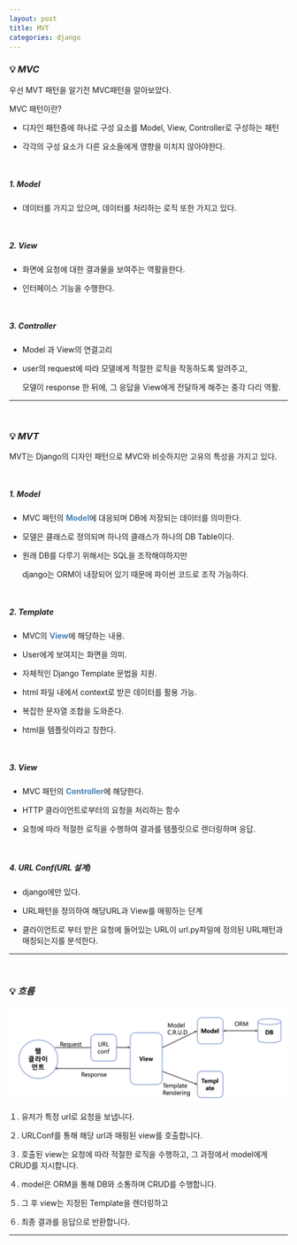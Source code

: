 ```yaml
---
layout: post
title: MVT
categories: django
---
```


### 💡 ***MVC***

우선 MVT 패턴을 알기전 MVC패턴을 알아보았다.

MVC 패턴이란?

- 디자인 패턴중에 하나로 구성 요소를 Model, View, Controller로 구성하는 패턴

- 각각의 구성 요소가 다른 요소들에게 영향을 미치지 않아야한다.

<br>

##### 1. Model

- 데이터를 가지고 있으며, 데이터를 처리하는 로직 또한 가지고 있다.

<br>

##### 2. View

- 화면에 요청에 대한 결과물을 보여주는 역활을한다.

- 인터페이스 기능을 수행한다.

<br>

##### 3. Controller

- Model 과 View의 연결고리

- user의 request에 따라 모델에게 적절한 로직을 작동하도록 알려주고,

    모델이 response 한 뒤에,  그 응답을 View에게 전달하게 해주는 중각 다리 역활.

---

<br>

### 💡 ***MVT***

MVT는 Django의 디자인 패턴으로 MVC와 비슷하지만 고유의 특성을 가지고 있다.

<br>

##### 1. Model

- MVC 패턴의 <span style="color:#4682B4">**Model**</span>에 대응되며 DB에 저장되는 데이터를 의미한다.

- 모델은 클래스로 정의되며 하나의 클래스가 하나의 DB Table이다.

- 원래 DB를 다루기 위해서는 SQL을 조작해야하지만 

    django는 ORM이 내장되어 있기 때문에 파이썬 코드로 조작 가능하다.

<br>

##### 2. Template

- MVC의 <span style="color:#4682B4">**View**</span>에 해당하는 내용.

- User에게 보여지는 화면을 의미.

- 자체적인 Django Template 문법을 지원.

- html 파일 내에서 context로 받은 데이터를 활용 가능.

- 복잡한 문자열 조합을 도와준다.

- html을 템플릿이라고 칭한다.

<br>

##### 3. View

- MVC 패턴의 <span style="color:#4682B4">**Controller**</span>에 해당한다.

- HTTP 클라이언트로부터의 요청을 처리하는 함수

- 요청에 따라 적절한 로직을 수행하여 결과를 템플릿으로 렌더링하며 응답.

<br>

##### 4. URL Conf(URL 설계)

- django에만 있다.

- URL패턴을 정의하여 해당URL과 View를 매핑하는 단계

- 클라이언트로 부터 받은 요청에 들어있는 URL이 url.py파일에 정의된 URL패턴과 매칭되는지를 분석한다.

--- 

<br>

### 💡 ***흐름***

<img src="/assets/img/django/MVT.png">

１. 유저가 특정 url로 요청을 보냅니다.

２. URLConf를 통해 해당 url과 매핑된 view를 호출합니다.

３. 호출된 view는 요청에 따라 적절한 로직을 수행하고,
그 과정에서 model에게 CRUD를 지시합니다.

４. model은 ORM을 통해 DB와 소통하며 CRUD를 수행합니다.

５. 그 후 view는 지정된 Template을 렌더링하고

６. 최종 결과를 응답으로 반환합니다.

--- 